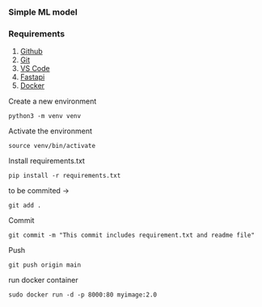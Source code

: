 ### Simple ML model

### Requirements

1. [Github](https://github.com/)
2. [Git](https://git-scm.com/)
3. [VS Code](https://code.visualstudio.com/)
4. [Fastapi](https://fastapi.tiangolo.com/)
5. [Docker](https://www.docker.com/)

Create a new environment

```
python3 -m venv venv
```

Activate the environment

```
source venv/bin/activate
```

Install requirements.txt
```
pip install -r requirements.txt
```

to be commited ->
```
git add .
```

Commit
```
git commit -m "This commit includes requirement.txt and readme file"
```

Push
```
git push origin main
```

run docker container
```
sudo docker run -d -p 8000:80 myimage:2.0
```